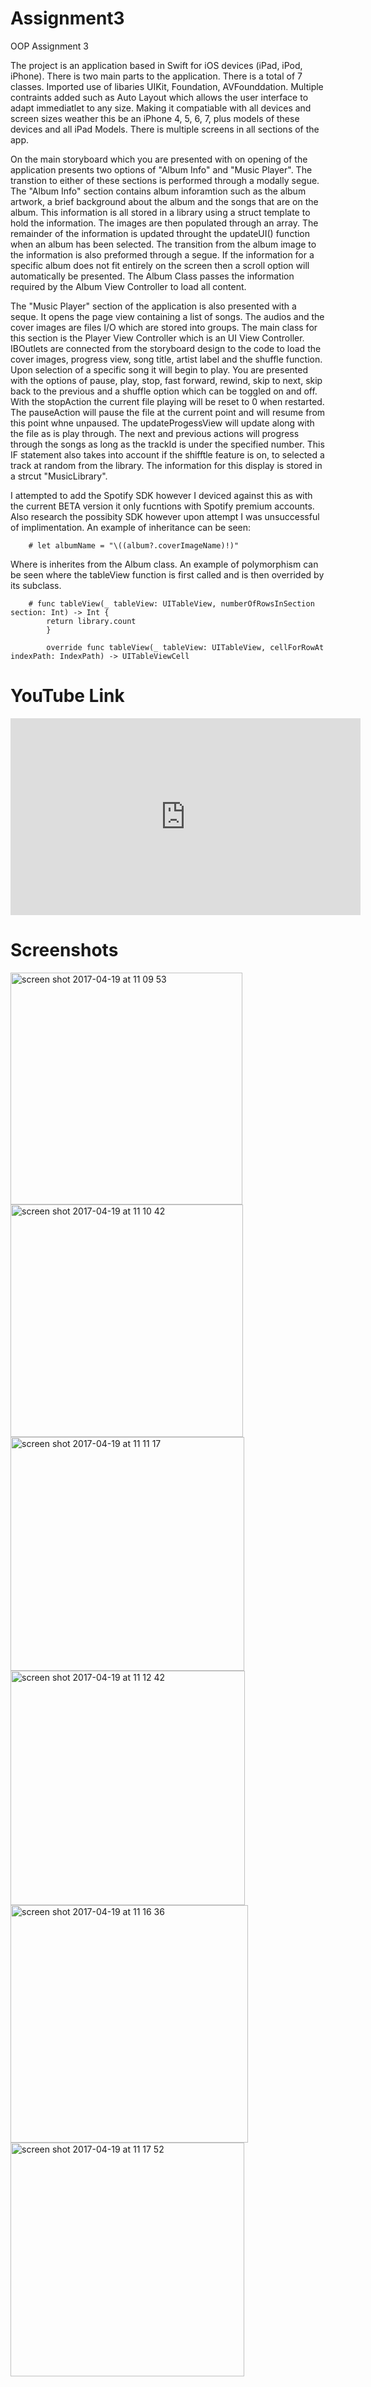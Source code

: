 # Assignment3
OOP Assignment 3


The project is an application based in Swift for iOS devices (iPad, iPod, iPhone). There is two main parts to the application. There is a total of 7 classes. Imported use of libaries UIKit, Foundation, AVFounddation. Multiple contraints added such as Auto Layout which allows the user interface to adapt immediatlet to any size. Making it compatiable with all devices and screen sizes weather this be an iPhone 4, 5, 6, 7, plus models of these devices and all iPad Models. There is multiple screens in all sections of the app.  

On the main storyboard which you are presented with on opening of the application presents two options of "Album Info" and "Music Player". The transtion to either of these sections is performed through a modally segue. The "Album Info" section contains album inforamtion such as the album artwork, a brief background about the album and the songs that are on the album. This information is all stored in a library using a struct template to hold the information. The images are then populated through an array. The remainder of the information is updated throught the updateUI() function when an album has been selected. The transition from the album image to the information is also preformed through a segue. If the information for a specific album does not fit entirely on the screen then a scroll option will automatically be presented. The Album Class passes the information required by the Album View Controller to load all content. 

The "Music Player" section of the application is also presented with a seque. It opens the page view containing a list of songs. The audios and the cover images are files I/O which are stored into groups. The main class for this section is the Player View Controller which is an UI View Controller. IBOutlets are connected from the storyboard design to the code to load the cover images, progress view, song title, artist label and the shuffle function. Upon selection of a specific song it will begin to play. You are presented with the options of pause, play, stop, fast forward, rewind, skip to next, skip back to the previous and a shuffle option which can be toggled on and off. With the stopAction the current file playing will be reset to 0 when restarted. The pauseAction will pause the file at the current point and will resume from this point whne unpaused. The updateProgessView will update along with the file as is play through. The next and previous actions will progress through the songs as long as the trackId is under the specified number. This IF statement also takes into account if the shifftle feature is on, to selected a track at random from the library. The information for this display is stored in a strcut "MusicLibrary".

I attempted to add the Spotify SDK however I deviced against this as with the current BETA version it only fucntions with Spotify premium accounts. Also research the possibity SDK however upon attempt I was unsuccessful of implimentation. An example of inheritance can be seen:
        
        # let albumName = "\((album?.coverImageName)!)"

Where is inherites from the Album class. An example of polymorphism can be seen where the tableView function is first called and is then overrided by its subclass.

        # func tableView(_ tableView: UITableView, numberOfRowsInSection section: Int) -> Int { 
            return library.count
            }

            override func tableView(_ tableView: UITableView, cellForRowAt indexPath: IndexPath) -> UITableViewCell 

# YouTube Link

<iframe width="560" height="315" src="https://www.youtube.com/embed/q8HhrZUq85w" frameborder="0" allowfullscreen></iframe>
    


# Screenshots

<img width="371" alt="screen shot 2017-04-19 at 11 09 53" src="https://cloud.githubusercontent.com/assets/20759350/25174899/c33b5f12-24f0-11e7-8d9d-b5a248ca1745.png">


<img width="372" alt="screen shot 2017-04-19 at 11 10 42" src="https://cloud.githubusercontent.com/assets/20759350/25174961/e11d191c-24f0-11e7-9b96-9267a5e33dee.png">


<img width="374" alt="screen shot 2017-04-19 at 11 11 17" src="https://cloud.githubusercontent.com/assets/20759350/25174982/f0bab8f2-24f0-11e7-9737-7dbb94e245e8.png">


<img width="375" alt="screen shot 2017-04-19 at 11 12 42" src="https://cloud.githubusercontent.com/assets/20759350/25175036/25deed28-24f1-11e7-8963-6d5c628d4738.png">


<img width="380" alt="screen shot 2017-04-19 at 11 16 36" src="https://cloud.githubusercontent.com/assets/20759350/25175166/b28141ea-24f1-11e7-854b-ba0b0e5dc216.png">


<img width="374" alt="screen shot 2017-04-19 at 11 17 52" src="https://cloud.githubusercontent.com/assets/20759350/25175216/dcf9e2a6-24f1-11e7-9ae8-3ef74323a5b4.png">






